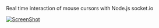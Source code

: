 Real time interaction of mouse cursors with Node.js socket.io 

[![ScreenShot](https://raw.github.com/srish/node_examples/master/mouse_cursors/screenshot.png)](https://vimeo.com/83775960)
